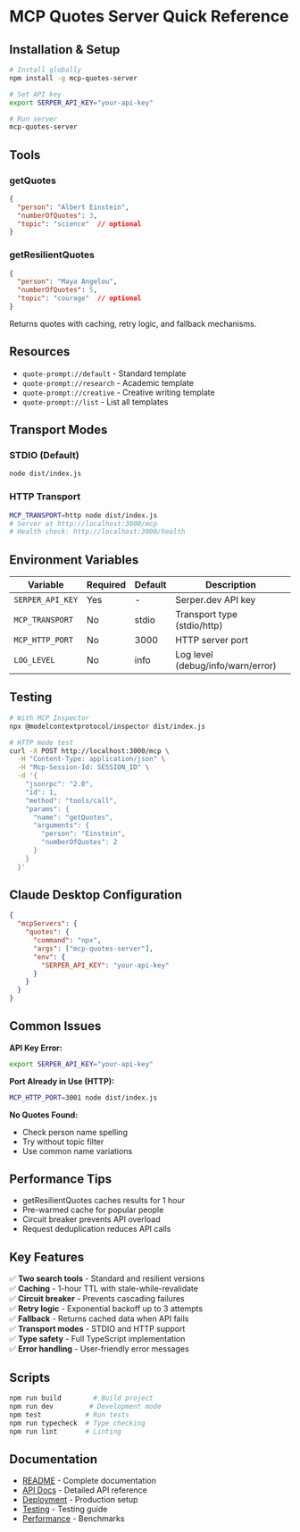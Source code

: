 # MCP Quotes Server Quick Reference

## Installation & Setup
```bash
# Install globally
npm install -g mcp-quotes-server

# Set API key
export SERPER_API_KEY="your-api-key"

# Run server
mcp-quotes-server
```

## Tools

### getQuotes
```json
{
  "person": "Albert Einstein",
  "numberOfQuotes": 3,
  "topic": "science"  // optional
}
```

### getResilientQuotes
```json
{
  "person": "Maya Angelou",
  "numberOfQuotes": 5,
  "topic": "courage"  // optional
}
```
Returns quotes with caching, retry logic, and fallback mechanisms.

## Resources

- `quote-prompt://default` - Standard template
- `quote-prompt://research` - Academic template
- `quote-prompt://creative` - Creative writing template
- `quote-prompt://list` - List all templates

## Transport Modes

### STDIO (Default)
```bash
node dist/index.js
```

### HTTP Transport
```bash
MCP_TRANSPORT=http node dist/index.js
# Server at http://localhost:3000/mcp
# Health check: http://localhost:3000/health
```

## Environment Variables

| Variable | Required | Default | Description |
|----------|----------|---------|-------------|
| `SERPER_API_KEY` | Yes | - | Serper.dev API key |
| `MCP_TRANSPORT` | No | stdio | Transport type (stdio/http) |
| `MCP_HTTP_PORT` | No | 3000 | HTTP server port |
| `LOG_LEVEL` | No | info | Log level (debug/info/warn/error) |

## Testing

```bash
# With MCP Inspector
npx @modelcontextprotocol/inspector dist/index.js

# HTTP mode test
curl -X POST http://localhost:3000/mcp \
  -H "Content-Type: application/json" \
  -H "Mcp-Session-Id: SESSION_ID" \
  -d '{
    "jsonrpc": "2.0",
    "id": 1,
    "method": "tools/call",
    "params": {
      "name": "getQuotes",
      "arguments": {
        "person": "Einstein",
        "numberOfQuotes": 2
      }
    }
  }'
```

## Claude Desktop Configuration

```json
{
  "mcpServers": {
    "quotes": {
      "command": "npx",
      "args": ["mcp-quotes-server"],
      "env": {
        "SERPER_API_KEY": "your-api-key"
      }
    }
  }
}
```

## Common Issues

**API Key Error:**
```bash
export SERPER_API_KEY="your-api-key"
```

**Port Already in Use (HTTP):**
```bash
MCP_HTTP_PORT=3001 node dist/index.js
```

**No Quotes Found:**
- Check person name spelling
- Try without topic filter
- Use common name variations

## Performance Tips

- getResilientQuotes caches results for 1 hour
- Pre-warmed cache for popular people
- Circuit breaker prevents API overload
- Request deduplication reduces API calls

## Key Features

✅ **Two search tools** - Standard and resilient versions  
✅ **Caching** - 1-hour TTL with stale-while-revalidate  
✅ **Circuit breaker** - Prevents cascading failures  
✅ **Retry logic** - Exponential backoff up to 3 attempts  
✅ **Fallback** - Returns cached data when API fails  
✅ **Transport modes** - STDIO and HTTP support  
✅ **Type safety** - Full TypeScript implementation  
✅ **Error handling** - User-friendly error messages  

## Scripts

```bash
npm run build        # Build project
npm run dev         # Development mode
npm test           # Run tests
npm run typecheck  # Type checking
npm run lint       # Linting
```

## Documentation

- [README](../README.md) - Complete documentation
- [API Docs](API.md) - Detailed API reference
- [Deployment](DEPLOYMENT.md) - Production setup
- [Testing](../TESTING.md) - Testing guide
- [Performance](PERFORMANCE.md) - Benchmarks